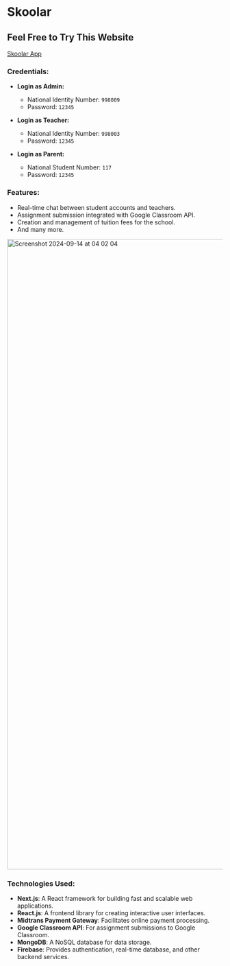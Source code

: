 # Skoolar

## Feel Free to Try This Website
[Skoolar App](https://skoolar-app.vercel.app)

### Credentials:
- **Login as Admin:**
  - National Identity Number: `998009`
  - Password: `12345`

- **Login as Teacher:**
  - National Identity Number: `998003`
  - Password: `12345`

- **Login as Parent:**
  - National Student Number: `117`
  - Password: `12345`

### Features:
- Real-time chat between student accounts and teachers.
- Assignment submission integrated with Google Classroom API.
- Creation and management of tuition fees for the school.
- And many more.

<img width="1470" alt="Screenshot 2024-09-14 at 04 02 04" src="https://github.com/user-attachments/assets/f5987b80-0c89-45c9-9d19-39aa7409e2ba">


### Technologies Used:
- **Next.js**: A React framework for building fast and scalable web applications.
- **React.js**: A frontend library for creating interactive user interfaces.
- **Midtrans Payment Gateway**: Facilitates online payment processing.
- **Google Classroom API**: For assignment submissions to Google Classroom.
- **MongoDB**: A NoSQL database for data storage.
- **Firebase**: Provides authentication, real-time database, and other backend services.
